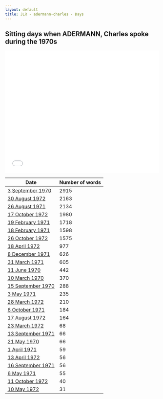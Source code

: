 ```yaml
---
layout: default
title: JLR - adermann-charles - Days
---
```

## Sitting days when ADERMANN, Charles spoke during the 1970s

<iframe width="100%" height="400" frameborder="0" scrolling="no" src="//plot.ly/~wragge/1367.embed"></iframe>

| Date | Number of words |
|--------------|----------------|
|[3 September 1970](https://historichansard.net/hofreps/1970/19700903_reps_27_hor69/)|2915|
|[30 August 1972](https://historichansard.net/hofreps/1972/19720830_reps_27_hor79/)|2163|
|[26 August 1971](https://historichansard.net/hofreps/1971/19710826_reps_27_hor73/)|2134|
|[17 October 1972](https://historichansard.net/hofreps/1972/19721017_reps_27_hor81/)|1980|
|[19 February 1971](https://historichansard.net/hofreps/1971/19710219_reps_27_hor71/)|1718|
|[18 February 1971](https://historichansard.net/hofreps/1971/19710218_reps_27_hor71/)|1598|
|[26 October 1972](https://historichansard.net/hofreps/1972/19721026_reps_27_hor81/)|1575|
|[18 April 1972](https://historichansard.net/hofreps/1972/19720418_reps_27_hor77/)|977|
|[8 December 1971](https://historichansard.net/hofreps/1971/19711208_reps_27_hor75/)|626|
|[31 March 1971](https://historichansard.net/hofreps/1971/19710331_reps_27_hor71/)|605|
|[11 June 1970](https://historichansard.net/hofreps/1970/19700611_reps_27_hor68/)|442|
|[10 March 1970](https://historichansard.net/hofreps/1970/19700310_reps_27_hor66/)|370|
|[15 September 1970](https://historichansard.net/hofreps/1970/19700915_reps_27_hor69/)|288|
|[3 May 1971](https://historichansard.net/hofreps/1971/19710503_reps_27_hor72/)|235|
|[28 March 1972](https://historichansard.net/hofreps/1972/19720328_reps_27_hor77/)|210|
|[6 October 1971](https://historichansard.net/hofreps/1971/19711006_reps_27_hor74/)|184|
|[17 August 1972](https://historichansard.net/hofreps/1972/19720817_reps_27_hor79/)|164|
|[23 March 1972](https://historichansard.net/hofreps/1972/19720323_reps_27_hor76/)|68|
|[13 September 1971](https://historichansard.net/hofreps/1971/19710913_reps_27_hor73/)|66|
|[21 May 1970](https://historichansard.net/hofreps/1970/19700521_reps_27_hor67/)|66|
|[1 April 1971](https://historichansard.net/hofreps/1971/19710401_reps_27_hor71/)|59|
|[13 April 1972](https://historichansard.net/hofreps/1972/19720413_reps_27_hor77/)|56|
|[16 September 1971](https://historichansard.net/hofreps/1971/19710916_reps_27_hor73/)|56|
|[6 May 1971](https://historichansard.net/hofreps/1971/19710506_reps_27_hor72/)|55|
|[11 October 1972](https://historichansard.net/hofreps/1972/19721011_reps_27_hor81/)|40|
|[10 May 1972](https://historichansard.net/hofreps/1972/19720510_reps_27_hor78/)|31|
